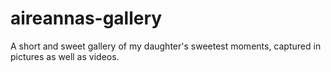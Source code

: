 aireannas-gallery
=================

A short and sweet gallery of my daughter's sweetest moments, captured in pictures as well as videos.

